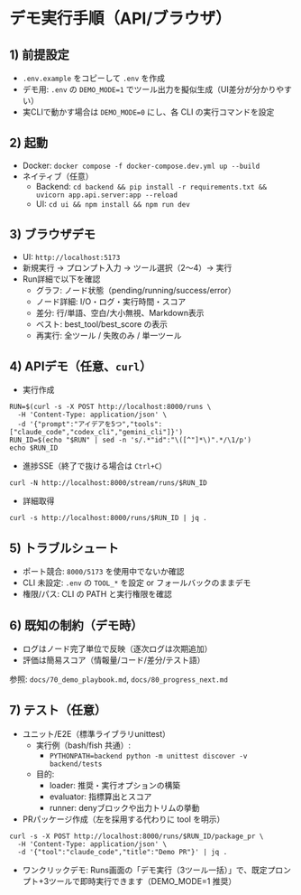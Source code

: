 # デモ実行手順（API/ブラウザ）

## 1) 前提設定
- `.env.example` をコピーして `.env` を作成
- デモ用: `.env` の `DEMO_MODE=1` でツール出力を擬似生成（UI差分が分かりやすい）
- 実CLIで動かす場合は `DEMO_MODE=0` にし、各 CLI の実行コマンドを設定

## 2) 起動
- Docker: `docker compose -f docker-compose.dev.yml up --build`
- ネイティブ（任意）
  - Backend: `cd backend && pip install -r requirements.txt && uvicorn app.api.server:app --reload`
  - UI: `cd ui && npm install && npm run dev`

## 3) ブラウザデモ
- UI: `http://localhost:5173`
- 新規実行 → プロンプト入力 → ツール選択（2〜4）→ 実行
- Run詳細で以下を確認
  - グラフ: ノード状態（pending/running/success/error）
  - ノード詳細: I/O・ログ・実行時間・スコア
  - 差分: 行/単語、空白/大小無視、Markdown表示
  - ベスト: best_tool/best_score の表示
  - 再実行: 全ツール / 失敗のみ / 単一ツール

## 4) APIデモ（任意、`curl`）
- 実行作成
```
RUN=$(curl -s -X POST http://localhost:8000/runs \
  -H 'Content-Type: application/json' \
  -d '{"prompt":"アイデアを5つ","tools":["claude_code","codex_cli","gemini_cli"]}')
RUN_ID=$(echo "$RUN" | sed -n 's/.*"id":"\([^"]*\)".*/\1/p')
echo $RUN_ID
```
- 進捗SSE（終了で抜ける場合は `Ctrl+C`）
```
curl -N http://localhost:8000/stream/runs/$RUN_ID
```
- 詳細取得
```
curl -s http://localhost:8000/runs/$RUN_ID | jq .
```

## 5) トラブルシュート
- ポート競合: `8000/5173` を使用中でないか確認
- CLI 未設定: `.env` の `TOOL_*` を設定 or フォールバックのままデモ
- 権限/パス: CLI の PATH と実行権限を確認

## 6) 既知の制約（デモ時）
- ログはノード完了単位で反映（逐次ログは次期追加）
- 評価は簡易スコア（情報量/コード/差分/テスト語）

参照: `docs/70_demo_playbook.md`, `docs/80_progress_next.md`

## 7) テスト（任意）
- ユニット/E2E（標準ライブラリunittest）
  - 実行例（bash/fish 共通）:
    - `PYTHONPATH=backend python -m unittest discover -v backend/tests`
  - 目的:
    - loader: 推奨・実行オプションの構築
    - evaluator: 指標算出とスコア
    - runner: denyブロックや出力トリムの挙動
 - PRパッケージ作成（左を採用する代わりに tool を明示）
```
curl -s -X POST http://localhost:8000/runs/$RUN_ID/package_pr \
  -H 'Content-Type: application/json' \
  -d '{"tool":"claude_code","title":"Demo PR"}' | jq .
```
- ワンクリックデモ: Runs画面の「デモ実行（3ツール一括）」で、既定プロンプト+3ツールで即時実行できます（DEMO_MODE=1 推奨）
